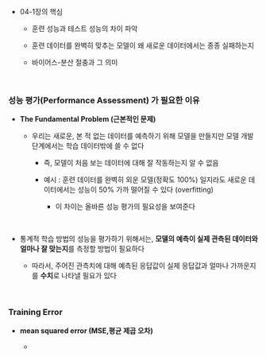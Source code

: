 - 04-1장의 핵심

    - 훈련 성능과 테스트 성능의 차이 파악
 
    - 훈련 데이터를 완벽히 맞추는 모델이 왜 새로운 데이터에서는 종종 실패하는지
 
    - 바이어스-분산 절충과 그 의미

<br/>

### 성능 평가(Performance Assessment) 가 필요한 이유 

- **The Fundamental Problem (근본적인 문제)**

    - 우리는 새로운, 본 적 없는 데이터를 예측하기 위해 모델을 만들지만 모델 개발 단계에서는 학습 데이터밖에 쓸 수 없다
 
        - 즉, 모델이 처음 보는 데이터에 대해 잘 작동하는지 알 수 없음 

        - 예시 : 훈련 데이터를 완벽히 외운 모델(정확도 100%) 일지라도 새로운 데이터에서는 성능이 50% 가까 떨어질 수 있다 (overfitting)

            - 이 차이는 올바른 성능 평가의 필요성을 보여준다
 
<br/>

- 통계적 학습 방법의 성능을 평가하기 위해서는, **모델의 예측이 실제 관측된 데이터와 얼마나 잘 맞는지**를 측정할 방법이 필요하다

    - 따라서, 주어진 관측치에 대해 예측된 응답값이 실제 응답값과 얼마나 가까운지를 **수치**로 나타낼 필요가 있다 

<br/>

### Training Error

- **mean squared error (MSE,평균 제곱 오차)**

    - 


















